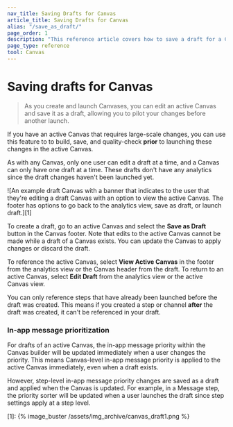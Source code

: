 ```yaml
---
nav_title: Saving Drafts for Canvas
article_title: Saving Drafts for Canvas
alias: "/save_as_draft/"
page_order: 1
description: "This reference article covers how to save a draft for a Canvas that has already launched."
page_type: reference
tool: Canvas
---
```


# Saving drafts for Canvas

> As you create and launch Canvases, you can edit an active Canvas and save it as a draft, allowing you to pilot your changes before another launch. 

If you have an active Canvas that requires large-scale changes, you can use this feature to to build, save, and quality-check **prior** to launching these changes in the active Canvas. 

As with any Canvas, only one user can edit a draft at a time, and a Canvas can only have one draft at a time. These drafts don't have any analytics since the draft changes haven't been launched yet.

![An example draft Canvas with a banner that indicates to the user that they're editing a draft Canvas with an option to view the active Canvas. The footer has options to go back to the analytics view, save as draft, or launch draft.][1]

To create a draft, go to an active Canvas and select the **Save as Draft** button in the Canvas footer. Note that edits to the active Canvas cannot be made while a draft of a Canvas exists. You can update the Canvas to apply changes or discard the draft.

To reference the active Canvas, select **View Active Canvas** in the footer from the analytics view or the Canvas header from the draft. To return to an active Canvas, select **Edit Draft** from the analytics view or the active Canvas view.

You can only reference steps that have already been launched before the draft was created. This means if you created a step or channel **after** the draft was created, it can't be referenced in your draft.

### In-app message prioritization

For drafts of an active Canvas, the in-app message priority within the Canvas builder will be updated immediately when a user changes the priority. This means Canvas-level in-app message priority is applied to the active Canvas immediately, even when a draft exists. 

However, step-level in-app message priority changes are saved as a draft and applied when the Canvas is updated. For example, in a Message step, the priority sorter will be updated when a user launches the draft since step settings apply at a step level.

[1]: {% image_buster /assets/img_archive/canvas_draft1.png %}
